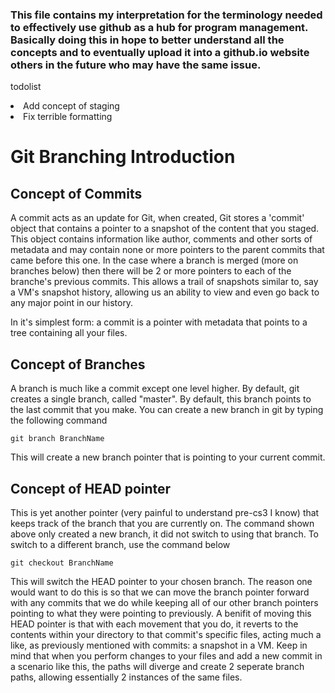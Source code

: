 <h3>This file contains my interpretation for the terminology needed to effectively use github as a hub for program management.
Basically doing this in hope to better understand all the concepts and to eventually upload it into a github.io
website others in the future who may have the same issue.</h3>

todolist
<li>Add concept of staging</li>
<li>Fix terrible formatting</li>

<h1>Git Branching Introduction</h1>

<h2>Concept of Commits</h2>
A commit acts as an update for Git, when created, Git stores a 'commit' object that
contains a pointer to a snapshot of the content that you staged. This object contains
information like author, comments and other sorts of metadata and may contain none or 
more pointers to the parent commits that came before this one. In the case where a 
branch is merged (more on branches below) then there will be 2 or more pointers to 
each of the branche's previous commits. This allows a trail of snapshots similar
to, say a VM's snapshot history, allowing us an ability to view and even go back
to any major point in our history. 

In it's simplest form: a commit is a pointer with metadata that points to a tree
containing all your files.


<h2>Concept of Branches</h2>
A branch is much like a commit except one level higher. By default, git creates a
single branch, called "master". By default, this branch points to the last commit
that you make. You can create a new branch in git by typing the following command

<code>git branch BranchName</code>

This will create a new branch pointer that is pointing to your current commit.


<h2>Concept of HEAD pointer</h2>
This is yet another pointer (very painful to understand pre-cs3 I know) that keeps
track of the branch that you are currently on. The command shown above only created 
a new branch, it did not switch to using that branch. To switch to a different
branch, use the command below

<code>git checkout BranchName</code>

This will switch the HEAD pointer to your chosen branch. The reason one would 
want to do this is so that we can move the branch pointer forward with any commits
that we do while keeping all of our other branch pointers pointing to what they 
were pointing to previously. A benifit of moving this HEAD pointer is that with 
each movement that you do, it reverts to the contents within your directory to 
that commit's specific files, acting much a like, as previously mentioned with 
commits: a snapshot in a VM. Keep in mind that when you perform changes to your files 
and add a new commit in a scenario like this, the paths will diverge and create 
2 seperate branch paths, allowing essentially 2 instances of the same files. 

